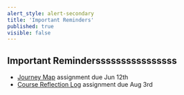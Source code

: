 ```yaml
---
alert_style: alert-secondary
title: 'Important Reminders'
published: true
visible: false
---
```


## Important Reminderssssssssssssssss
* [Journey Map](https://sso.canvaslms.com/courses/1413912/assignments/9519531) assignment due Jun 12th
* [Course Reflection Log](https://sso.canvaslms.com/courses/1413912/assignments/9519528) assignment due Aug 3rd
